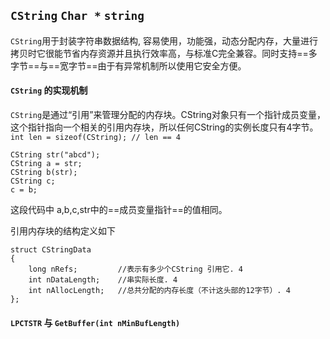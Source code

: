 ## `CString` `Char *` `string`

`CString`用于封装字符串数据结构, 容易使用，功能强，动态分配内存，大量进行拷贝时它很能节省内存资源并且执行效率高，与标准C完全兼容。同时支持==多字节==与==宽字节==由于有异常机制所以使用它安全方便。

#### `CString` 的实现机制
`CString`是通过“引用”来管理分配的内存块。CString对象只有一个指针成员变量，这个指针指向一个相关的引用内存块，所以任何CString的实例长度只有4字节。
`int len = sizeof(CString); // len == 4`

```
CString str("abcd");
CString a = str;
CString b(str);
CString c;
c = b;
```
这段代码中 a,b,c,str中的==成员变量指针==的值相同。

引用内存块的结构定义如下
```
struct CStringData
{
    long nRefs;         //表示有多少个CString 引用它. 4
    int nDataLength;    //串实际长度. 4
    int nAllocLength;   //总共分配的内存长度（不计这头部的12字节）. 4
};
```

#### `LPCTSTR` 与 `GetBuffer(int nMinBufLength)`

